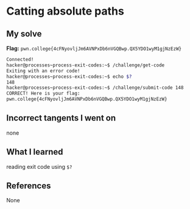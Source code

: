 # Catting absolute paths

## My solve
**Flag:** `pwn.college{4cFNyovljJm6AVNPxDb6nVGQBwp.QX5YDO1wyM1gjNzEzW}`

```bash
Connected!                                                                        
hacker@processes~process-exit-codes:~$ /challenge/get-code
Exiting with an error code!
hacker@processes~process-exit-codes:~$ echo $?
148
hacker@processes~process-exit-codes:~$ /challenge/submit-code 148
CORRECT! Here is your flag:
pwn.college{4cFNyovljJm6AVNPxDb6nVGQBwp.QX5YDO1wyM1gjNzEzW}

```

## Incorrect tangents I went on
none

## What I learned
reading exit code using `$?`

## References 
None
